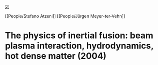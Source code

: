 [🇿](zotero://select/groups/5447686/items/QN5GHNKR)

[[People/Stefano Atzeni]] [[People/Jürgen Meyer-ter-Vehn]] 
# The physics of inertial fusion: beam plasma interaction, hydrodynamics, hot dense matter (2004)

